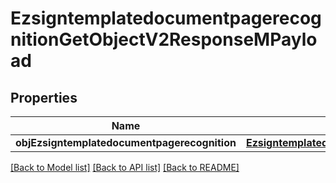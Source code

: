 # EzsigntemplatedocumentpagerecognitionGetObjectV2ResponseMPayload

## Properties
Name | Type | Description | Notes
------------ | ------------- | ------------- | -------------
**objEzsigntemplatedocumentpagerecognition** | [**EzsigntemplatedocumentpagerecognitionResponseCompound**](EzsigntemplatedocumentpagerecognitionResponseCompound.md) |  | 

[[Back to Model list]](../README.md#documentation-for-models) [[Back to API list]](../README.md#documentation-for-api-endpoints) [[Back to README]](../README.md)


